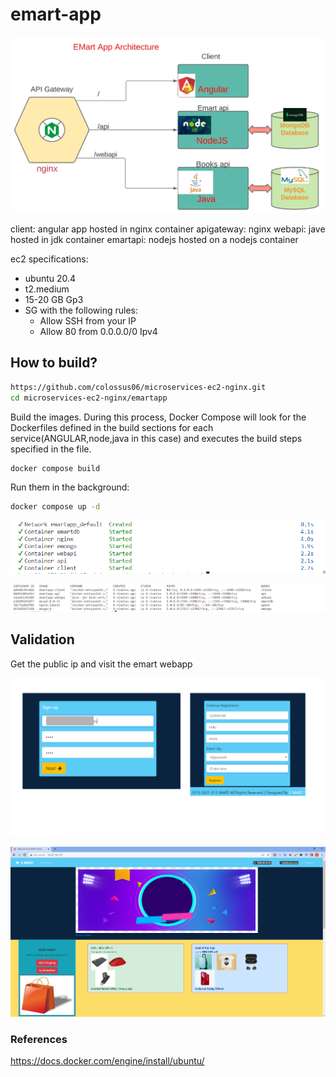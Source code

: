 # emart-app


![](20230706110555.png)

client: angular app hosted in nginx container
apigateway: nginx
webapi: jave hosted in jdk container
emartapi: nodejs hosted on a nodejs container


ec2 specifications:

* ubuntu 20.4
* t2.medium
* 15-20 GB Gp3
* SG with the following rules:
    * Allow SSH from your IP
    * Allow 80 from 0.0.0.0/0 Ipv4


## How to build?

```sh
https://github.com/colossus06/microservices-ec2-nginx.git
cd microservices-ec2-nginx/emartapp
```

Build the images. During this process, Docker Compose will look for the Dockerfiles defined in the build sections for each service(ANGULAR,node,java in this case) and executes the build steps specified in the file. 

```sh
docker compose build
```

Run them in the background:

```sh
docker compose up -d
```



![](20230706105316.png)

![](20230706110007.png)

## Validation

Get the public ip and visit the emart webapp

![](20230706105737.png)

![](20230706105711.png)


### References

https://docs.docker.com/engine/install/ubuntu/